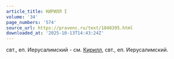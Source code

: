 ```yaml
---
article_title: КИРИЛЛ I
volume: '34'
page_numbers: '574'
source_url: https://pravenc.ru/text/1840395.html
downloaded_at: '2025-10-13T14:43:24Z'
---
```


свт., еп. Иерусалимский - см. [Кирилл](https://pravenc.ru/text/Кирилл.html), свт., еп. Иерусалимский.
